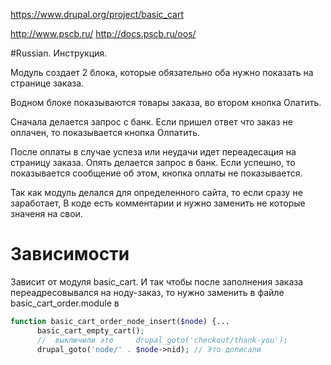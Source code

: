 https://www.drupal.org/project/basic_cart

http://www.pscb.ru/
http://docs.pscb.ru/oos/

#Russian. Инструкция.

Модуль создает 2 блока, которые обязательно оба нужно показать на странице заказа.

Водном блоке показываются товары заказа, во втором кнопка Олатить.

Сначала делается запрос с банк.
Если пришел ответ что заказ не оплачен, то показывается кнопка Олпатить.

После оплаты в случае успеза или неудачи идет переадесация на страницу заказа.
Опять делается запрос в банк. Если успешно, то показывается сообщение об этом,
кнопка оплаты не показывается.

Так как модуль делался для определенного сайта, то если сразу не заработает,
В коде есть комментарии и нужно заменить не которые значеня на свои.

# Зависимости
Зависит от модуля basic_cart. И так чтобы после заполнения заказа переадресовывался
на ноду-заказ, то нужно заменить в файле basic_cart_order.module
в

```php
function basic_cart_order_node_insert($node) {...
      basic_cart_empty_cart();
      //  выключили это     drupal_goto('checkout/thank-you');
      drupal_goto('node/' . $node->nid); // Это дописали

```

